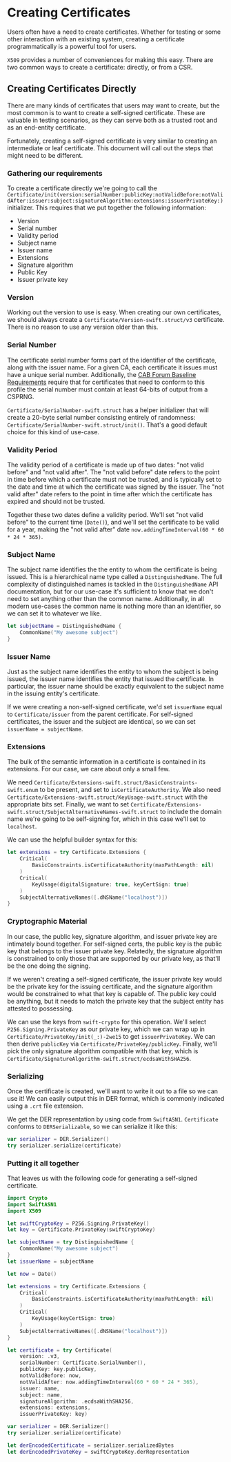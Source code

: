 # Creating Certificates

Users often have a need to create certificates. Whether for testing or some other interaction with an
existing system, creating a certificate programmatically is a powerful tool for users.

``X509`` provides a number of conveniences for making this easy. There are two common ways to create
a certificate: directly, or from a CSR.

## Creating Certificates Directly

There are many kinds of certificates that users may want to create, but the most common is to want
to create a self-signed certificate. These are valuable in testing scenarios, as they can serve
both as a trusted root and as an end-entity certificate.

Fortunately, creating a self-signed certificate is very similar to creating an intermediate or leaf
certificate. This document will call out the steps that might need to be different.

### Gathering our requirements

To create a certificate directly we're going to call the
``Certificate/init(version:serialNumber:publicKey:notValidBefore:notValidAfter:issuer:subject:signatureAlgorithm:extensions:issuerPrivateKey:)``
initializer. This requires that we put together the following information:

- Version
- Serial number
- Validity period
- Subject name
- Issuer name
- Extensions
- Signature algorithm
- Public Key
- Issuer private key

### Version

Working out the version to use is easy. When creating our own certificates, we should always create a
``Certificate/Version-swift.struct/v3`` certificate. There is no reason to use any version older than this.

### Serial Number

The certificate serial number forms part of the identifier of the certificate, along with the issuer name. For a given
CA, each certificate it issues must have a unique serial number. Additionally, the
[CAB Forum Baseline Requirements](https://cabforum.org/baseline-requirements-documents/) require that for certificates that
need to conform to this profile the serial number must contain at least 64-bits of output from a CSPRNG.

``Certificate/SerialNumber-swift.struct`` has a helper initializer that will create a 20-byte serial number
consisting entirely of randomness: ``Certificate/SerialNumber-swift.struct/init()``. That's a good default choice for
this kind of use-case.

### Validity Period

The validity period of a certificate is made up of two dates: "not valid before" and "not valid after". The "not valid before" date
refers to the point in time before which a certificate must not be trusted, and is typically set to the date and time at which
the certificate was signed by the issuer. The "not valid after" date refers to the point in time after which the certificate has
expired and should not be trusted.

Together these two dates define a validity period. We'll set "not valid before" to the current time (`Date()`), and we'll set the
certificate to be valid for a year, making the "not valid after" date `now.addingTimeInterval(60 * 60 * 24 * 365)`.

### Subject Name

The subject name identifies the the entity to whom the certificate is being issued. This is a hierarchical name type called a
``DistinguishedName``. The full complexity of distinguished names is tackled in the ``DistinguishedName`` API documentation,
but for our use-case it's sufficient to know that we don't need to set anything other than the common name. Additionally, in
all modern use-cases the common name is nothing more than an identifier, so we can set it to whatever we like.

```swift
let subjectName = DistinguishedName {
    CommonName("My awesome subject")
}
```

### Issuer Name

Just as the subject name identifies the entity to whom the subject is being issued, the issuer name identifies the entity that
issued the certificate. In particular, the issuer name should be exactly equivalent to the subject name in the issuing entity's
certificate.

If we were creating a non-self-signed certificate, we'd set `issuerName` equal to ``Certificate/issuer`` from the parent
certificate. For self-signed certificates, the issuer and the subject are identical, so we can set `issuerName = subjectName`.

### Extensions

The bulk of the semantic information in a certificate is contained in its extensions. For our case, we care about only a small
few.

We need ``Certificate/Extensions-swift.struct/BasicConstraints-swift.enum`` to be present, and set to
`isCertificateAuthority`. We also need ``Certificate/Extensions-swift.struct/KeyUsage-swift.struct`` with the appropriate bits
set. Finally, we want to set ``Certificate/Extensions-swift.struct/SubjectAlternativeNames-swift.struct`` to include the domain
name we're going to be self-signing for, which in this case we'll set to `localhost`.

We can use the helpful builder syntax for this:

```swift
let extensions = try Certificate.Extensions {
    Critical(
        BasicConstraints.isCertificateAuthority(maxPathLength: nil)
    )
    Critical(
        KeyUsage(digitalSignature: true, keyCertSign: true)
    )
    SubjectAlternativeNames([.dNSName("localhost")])
}
```

### Cryptographic Material

In our case, the public key, signature algorithm, and issuer private key are intimately bound together. For self-signed certs, the
public key is the public key that belongs to the issuer private key. Relatedly, the signature algorithm is constrained to only those
that are supported by our private key, as that'll be the one doing the signing.

If we weren't creating a self-signed certificate, the issuer private key would be the private key for the issuing certificate,
and the signature algorithm would be constrained to what that key is capable of. The public key could be anything, but it needs to
match the private key that the subject entity has attested to possessing.

We can use the keys from `swift-crypto` for this operation. We'll select `P256.Signing.PrivateKey` as our private key, which
we can wrap up in ``Certificate/PrivateKey/init(_:)-2we15`` to get `issuerPrivateKey`. We can then derive `publicKey` via
``Certificate/PrivateKey/publicKey``. Finally, we'll pick the only signature algorithm compatible with that key, which is
``Certificate/SignatureAlgorithm-swift.struct/ecdsaWithSHA256``.

### Serializing

Once the certificate is created, we'll want to write it out to a file so we can use it! We can easily output this in DER format,
which is commonly indicated using a `.crt` file extension.

We get the DER representation by using code from `SwiftASN1`. ``Certificate`` conforms to `DERSerializable`, so we can serialize
it like this:

```swift
var serializer = DER.Serializer()
try serializer.serialize(certificate)
```

### Putting it all together

That leaves us with the following code for generating a self-signed certificate.

```swift
import Crypto
import SwiftASN1
import X509

let swiftCryptoKey = P256.Signing.PrivateKey()
let key = Certificate.PrivateKey(swiftCryptoKey)

let subjectName = try DistinguishedName {
    CommonName("My awesome subject")
}
let issuerName = subjectName

let now = Date()

let extensions = try Certificate.Extensions {
    Critical(
        BasicConstraints.isCertificateAuthority(maxPathLength: nil)
    )
    Critical(
        KeyUsage(keyCertSign: true)
    )
    SubjectAlternativeNames([.dNSName("localhost")])
}

let certificate = try Certificate(
    version: .v3,
    serialNumber: Certificate.SerialNumber(),
    publicKey: key.publicKey,
    notValidBefore: now,
    notValidAfter: now.addingTimeInterval(60 * 60 * 24 * 365),
    issuer: name,
    subject: name,
    signatureAlgorithm: .ecdsaWithSHA256,
    extensions: extensions,
    issuerPrivateKey: key)

var serializer = DER.Serializer()
try serializer.serialize(certificate)

let derEncodedCertificate = serializer.serializedBytes
let derEncodedPrivateKey = swiftCryptoKey.derRepresentation
```
